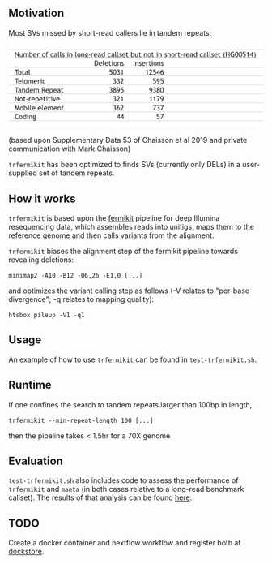 ## Motivation 

Most SVs missed by short-read callers lie in tandem repeats: 

![](images/most_missing_SVs_lie_in_tandem_repeats.png)

(based upon Supplementary Data 53 of Chaisson et al 2019 and private communication with Mark Chaisson) 

`trfermikit` has been optimized to finds SVs (currently only DELs) in a user-supplied set of tandem repeats. 

## How it works 

`trfermikit` is based upon the [fermikit](https://github.com/lh3/fermikit) pipeline for deep Illumina resequencing data, which assembles reads into unitigs, maps them to the reference genome and then calls variants from the alignment.

`trfermikit` biases the alignment step of the fermikit pipeline towards revealing deletions:

```
minimap2 -A10 -B12 -O6,26 -E1,0 [...]
```

and optimizes the variant calling step as follows 
(-V relates to "per-base divergence"; -q relates to mapping quality):

```
htsbox pileup -V1 -q1
```

## Usage

An example of how to use `trfermikit` can be found in `test-trfermikit.sh`. 

## Runtime

If one confines the search to tandem repeats larger than 100bp in length,

```
trfermikit --min-repeat-length 100 [...]
```

then the pipeline takes < 1.5hr for a 70X genome

## Evaluation 

`test-trfermikit.sh` also includes code to assess the performance of `trfermikit` 
and `manta` (in both cases relative to a long-read benchmark callset). The results of that analysis can be found [here](evaluate-calls/evaluate.ipynb).

## TODO

Create a docker container and nextflow workflow and register both at [dockstore](https://dockstore.org/).

